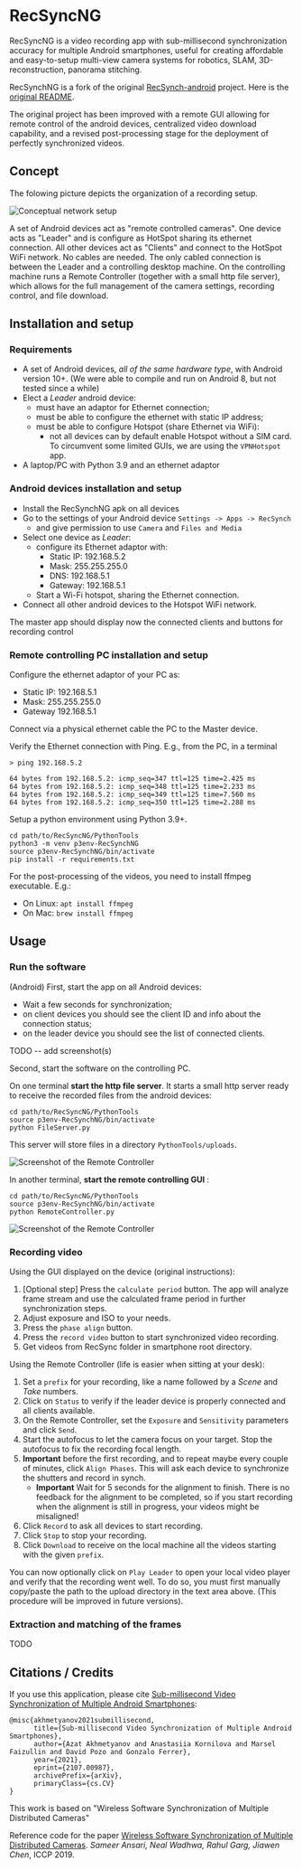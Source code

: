 # RecSyncNG

RecSyncNG is a video recording app with sub-millisecond synchronization accuracy for multiple Android smartphones,
useful for creating affordable and easy-to-setup multi-view camera systems for robotics, SLAM, 3D-reconstruction, panorama stitching.

RecSynchNG is a fork of the original [RecSynch-android](https://github.com/MobileRoboticsSkoltech/RecSync-android) project. Here is the [original README](README-orig.md).

The original project has been improved with a remote GUI allowing for remote control of the android devices, centralized video download capability,
 and a revised post-processing stage for the deployment of perfectly synchronized videos.

## Concept

The folowing picture depicts the organization of a recording setup.

![Conceptual network setup](Pics/Slide-NetworkConcept.png)

A set of Android devices act as "remote controlled cameras".
One device acts as "Leader" and is configure as HotSpot sharing its ethernet connection.
All other devices act as "Clients" and connect to the HotSpot WiFi network. No cables are needed.
The only cabled connection is between the Leader and a controlling desktop machine.
On the controlling machine runs a Remote Controller (together with a small http file server), which allows for the full management of the camera settings, recording control, and file download.

## Installation and setup

### Requirements

* A set of Android devices, _all of the same hardware type_, with Android version 10+. (We were able to compile and run on Android 8, but not tested since a while)
* Elect a _Leader_ android device:
  * must have an adaptor for Ethernet connection;
  * must be able to configure the ethernet with static IP address;
  * must be able to configure Hotspot (share Ethernet via WiFi):
    * not all devices can by default enable Hotspot without a SIM card. To circumvent some limited GUIs, we are using the `VPNHotspot` app.
* A laptop/PC with Python 3.9 and an ethernet adaptor

### Android devices installation and setup

* Install the RecSynchNG apk on all devices
* Go to the settings of your Android device `Settings -> Apps -> RecSynch`
  * and give permission to use `Camera` and `Files and Media`
* Select one device as _Leader_:
  * configure its Ethernet adaptor with:
    * Static IP: 192.168.5.2
    * Mask: 255.255.255.0
    * DNS: 192.168.5.1
    * Gateway: 192.168.5.1
  * Start a Wi-Fi hotspot, sharing the Ethernet connection.
* Connect all other android devices to the Hotspot WiFi network.

The master app should display now the connected clients and buttons for recording control


### Remote controlling PC installation and setup

Configure the ethernet adaptor of your PC as: 
* Static IP: 192.168.5.1
* Mask: 255.255.255.0
* Gateway 192.168.5.1

Connect via a physical ethernet cable the PC to the Master device.

Verify the Ethernet connection with Ping. E.g., from the PC, in a terminal

```
> ping 192.168.5.2

64 bytes from 192.168.5.2: icmp_seq=347 ttl=125 time=2.425 ms
64 bytes from 192.168.5.2: icmp_seq=348 ttl=125 time=2.233 ms
64 bytes from 192.168.5.2: icmp_seq=349 ttl=125 time=7.560 ms
64 bytes from 192.168.5.2: icmp_seq=350 ttl=125 time=2.288 ms
```


Setup a python environment using Python 3.9+.

```
cd path/to/RecSyncNG/PythonTools
python3 -m venv p3env-RecSynchNG
source p3env-RecSynchNG/bin/activate
pip install -r requirements.txt
```

For the post-processing of the videos, you need to install ffmpeg executable. E.g.:
* On Linux: `apt install ffmpeg`
* On Mac: `brew install ffmpeg`


## Usage

### Run the software

(Android) First, start the app on all Android devices:
* Wait a few seconds for synchronization;
* on client devices you should see the client ID and info about the connection status; 
* on the leader device you should see the list of connected clients.

TODO -- add screenshot(s)


Second, start the software on the controlling PC.

On one terminal **start the http file server**. It starts a small http server ready to receive the recorded files from the android devices:

```
cd path/to/RecSyncNG/PythonTools
source p3env-RecSynchNG/bin/activate
python FileServer.py
```

This server will store files in a directory `PythonTools/uploads`.


![Screenshot of the Remote Controller](Pics/Screenshot-Terminal-FileServer.png)

In another terminal, **start the remote controlling GUI** :

```
cd path/to/RecSyncNG/PythonTools
source p3env-RecSynchNG/bin/activate
python RemoteController.py
```

![Screenshot of the Remote Controller](Pics/RemoteController-GUI.png)


### Recording video

Using the GUI displayed on the device (original instructions):

1.  [Optional step] Press the ```calculate period``` button. The app will analyze frame stream and use the calculated frame period in further synchronization steps.
2.  Adjust exposure and ISO to your needs.
3.  Press the ```phase align``` button.
4.  Press the ```record video``` button to start synchronized video recording.
5.  Get videos from RecSync folder in smartphone root directory.

Using the Remote Controller (life is easier when sitting at your desk):

1. Set a `prefix` for your recording, like a name followed by a _Scene_ and _Take_ numbers.
2. Click on `Status` to verify if the leader device is properly connected and all clients available. 
3. On the Remote Controller, set the `Exposure` and `Sensitivity` parameters and click `Send`.
4. Start the autofocus to let the camera focus on your target. Stop the autofocus to fix the recording focal length.
5. **Important** before the first recording, and to repeat maybe every couple of minutes, click `Align Phases`. This will ask each device to synchronize the shutters and record in synch.
   * **Important** Wait for 5 seconds for the alignment to finish. There is no feedback for the alignment to be completed, so if you start recording when the alignment is still in progress, your videos might be misaligned!
6. Click `Record` to ask all devices to start recording.
7. Click `Stop` to stop your recording.
8. Click `Download` to receive on the local machine all the videos starting with the given `prefix`. 

You can now optionally click on `Play Leader` to open your local video player and verify that the recording went well.
To do so, you must first manually copy/paste the path to the upload directory in the text area above. (This procedure will be improved in future versions).

### Extraction and matching of the frames

TODO


## Citations / Credits

If you use this application, please cite [Sub-millisecond Video Synchronization of Multiple Android Smartphones](https://arxiv.org/abs/2107.00987):
```
@misc{akhmetyanov2021submillisecond,
      title={Sub-millisecond Video Synchronization of Multiple Android Smartphones}, 
      author={Azat Akhmetyanov and Anastasiia Kornilova and Marsel Faizullin and David Pozo and Gonzalo Ferrer},
      year={2021},
      eprint={2107.00987},
      archivePrefix={arXiv},
      primaryClass={cs.CV}
}
```

This work is based on "Wireless Software Synchronization of Multiple Distributed Cameras"

Reference code for the paper
[Wireless Software Synchronization of Multiple Distributed Cameras](https://arxiv.org/abs/1812.09366).
_Sameer Ansari, Neal Wadhwa, Rahul Garg, Jiawen Chen_, ICCP 2019.
